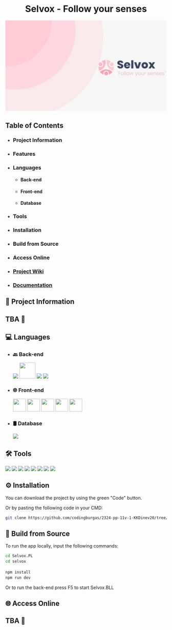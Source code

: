 <h1 style="text-align: center;">Selvox - Follow your senses</h1>
<img src = "Documents\SelvoxBanner.png">

## Table of Contents
- ### Project Information
- ###  Features
- ### Languages
  - #### Back-end
  - #### Front-end
  - #### Database
- ### Tools
- ### Installation
- ### Build from Source
- ### Access Online
- ### [Project Wiki](https://github.com/codingburgas/2324-pp-11v-1-KKDinev20/wiki)
- ### [Documentation](https://codingburgas-my.sharepoint.com/:w:/g/personal/kkdinev20_codingburgas_bg/EaCiQej-tVdJtomNUb1WmVgBvzxe5wRxEsKvIxipXCFXXA?e=TplQsW)


## 🚀 Project Information

## TBA 🚧

## 💻 Languages

- ### 🔙 Back-end
  <p align="left"> 
      <a><img width="45" src="https://upload.wikimedia.org/wikipedia/commons/thumb/b/bd/Logo_C_sharp.svg/384px-Logo_C_sharp.svg.png?20221121173824"/></a>
      <a><img src="https://upload.wikimedia.org/wikipedia/commons/thumb/e/ee/.NET_Core_Logo.svg/768px-.NET_Core_Logo.svg.png?20210328084203" width="50" height="50"/> </a>
      <a><img src="https://github.com/campusMVP/dotnetCoreLogoPack/raw/master/ASP.NET%20Core%20MVC/Bitmap%20RGB/Bitmap-MEDIUM_ASP.NET-Core-MVC-Logo_2colors_Square_Boxed_RGB.png" height="50"/> </a>
      <a><img src="https://github.com/campusMVP/dotnetCoreLogoPack/raw/master/Entity%20Framework%20Core/Bitmap%20RGB/Bitmap-MEDIUM_Entity-Framework-Core-Logo_2colors_Square_Boxed_RGB.png" height="50"/> </a>
  </p>
- ### 🌐 Front-end
  <p align="left"> 
      <a><img width="40" height="40" src="https://upload.wikimedia.org/wikipedia/commons/thumb/3/38/HTML5_Badge.svg/768px-HTML5_Badge.svg.png?20110131171049"/></a>
      <a><img src="https://upload.wikimedia.org/wikipedia/commons/thumb/6/62/CSS3_logo.svg/768px-CSS3_logo.svg.png?20210705212817" width="40" height="40"/> </a>
       <a><img src="https://upload.wikimedia.org/wikipedia/commons/thumb/6/6a/JavaScript-logo.png/900px-JavaScript-logo.png" width="40" height="40"/> </a>
    <a><img width="40" height="40" src="https://upload.wikimedia.org/wikipedia/commons/thumb/9/95/Vue.js_Logo_2.svg/512px-Vue.js_Logo_2.svg.png"/></a>
    <a><img width="40" height="40" src="https://upload.wikimedia.org/wikipedia/commons/thumb/f/f1/Vitejs-logo.svg/410px-Vitejs-logo.svg.png?20220412224743"/></a>
  </p>
- ### 🛢️ Database
  <p align="left"> 
      <a><img width="80" src="https://upload.wikimedia.org/wikipedia/commons/8/87/Sql_data_base_with_logo.png?20210130181641"/></a>
  </p>

## 🛠️ Tools
  <p align="left"> 
    <a><img src="https://img.icons8.com/color/51/null/visual-studio-code-2019.png"/></a>
    <a><img width="45px" src="https://upload.wikimedia.org/wikipedia/commons/thumb/6/6e/JetBrains_Rider_Icon.svg/512px-JetBrains_Rider_Icon.svg.png?20220320173724"/></a>
    </a>
    <a><img height = "35px" src="https://upload.wikimedia.org/wikipedia/commons/thumb/9/96/Lucidchart-logo.svg/512px-Lucidchart-logo.svg.png?20181104012036"/></a>
    <a><img width="45px" src="https://upload.wikimedia.org/wikipedia/commons/thumb/f/fa/Microsoft_Azure.svg/225px-Microsoft_Azure.svg.png"/></a>
    </a>
    <a><img src="https://img.icons8.com/fluency/48/null/figma.png"/></a>
    <a><img src="https://img.icons8.com/fluency/48/000000/microsoft-powerpoint-2019.png"  width=48px />
    <a><img src="https://img.icons8.com/color/48/000000/git.png" /></a>
    <a><img width="55px" src="https://img.icons8.com/material-outlined/256/github.png"/></a>
  </p>

## ⚙️ Installation

You can download the project by using the green "Code" button.

Or by pasting the following code in your CMD:
```bash
git clone https://github.com/codingburgas/2324-pp-11v-1-KKDinev20/tree/features/implement-data-models
```

## 🔨 Build from Source

To run the app locally, input the following commands:
```bash
cd Selvox.PL
cd selvox

npm install
npm run dev
```

Or to run the back-end press F5 to start Selvox.BLL

## 🌐 Access Online

## TBA 🚧
